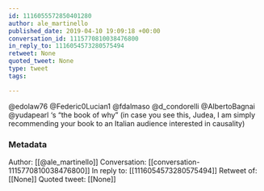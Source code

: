 ```yaml
---
id: 1116055572850401280
author: ale_martinello
published_date: 2019-04-10 19:09:18 +00:00
conversation_id: 1115770810038476800
in_reply_to: 1116054573280575494
retweet: None
quoted_tweet: None
type: tweet
tags:

---
```


@edolaw76 @Federic0Lucian1 @fdalmaso @d_condorelli @AlbertoBagnai @yudapearl ‘s “the book of why” (in case you see this, Judea, I am simply recommending your book to an Italian audience interested in causality)

### Metadata

Author: [[@ale_martinello]]
Conversation: [[conversation-1115770810038476800]]
In reply to: [[1116054573280575494]]
Retweet of: [[None]]
Quoted tweet: [[None]]
